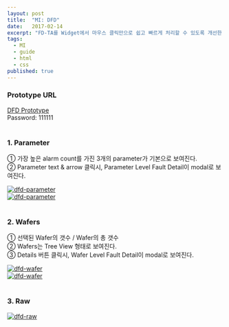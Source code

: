```yaml
---
layout: post
title:  "MI: DFD"
date:   2017-02-14
excerpt: "FD-TA를 Widget에서 마우스 클릭만으로 쉽고 빠르게 처리할 수 있도록 개선한 제품"
tags:
  - MI
  - guide
  - html
  - css
published: true
---
```


### Prototype URL

<a href="http://wyk9qu.axshare.com">DFD Prototype</a>
<br>
Password: 111111
<br>
<br>

### 1. Parameter

① 가장 높은 alarm count를 가진 3개의 parameter가 기본으로 보여진다.<br>
② Parameter text & arrow 클릭시, Parameter Level Fault Detail이 modal로 보여진다.<br>

<a href="{{ site.url }}/images/works/20170214/image-1.jpg"><img src="{{ site.url }}/images/works/20170214/image-1.jpg" alt="dfd-parameter"></a>
<br>
<a href="{{ site.url }}/images/works/20170214/image-2.jpg"><img src="{{ site.url }}/images/works/20170214/image-2.jpg" alt="dfd-parameter"></a>
<br>
<br>

### 2. Wafers

① 선택된 Wafer의 갯수 / Wafer의 총 갯수<br>
② Wafers는 Tree View 형태로 보여진다.<br>
③ Details 버튼 클릭시, Wafer Level Fault Detail이 modal로 보여진다.<br>

<a href="{{ site.url }}/images/works/20170214/image-3.jpg"><img src="{{ site.url }}/images/works/20170214/image-3.jpg" alt="dfd-wafer"></a>
<br>
<a href="{{ site.url }}/images/works/20170214/image-4.jpg"><img src="{{ site.url }}/images/works/20170214/image-4.jpg" alt="dfd-wafer"></a>
<br>
<br>

### 3. Raw

<a href="{{ site.url }}/images/works/20170214/image-5.jpg"><img src="{{ site.url }}/images/works/20170214/image-5.jpg" alt="dfd-raw"></a>
<!--
<br>
<a href="{{ site.url }}/images/works/20170214/image-6.jpg"><img src="{{ site.url }}/images/works/20170214/image-6.jpg" alt="dfd-raw"></a>
<br>
<a href="{{ site.url }}/images/works/20170214/image-7.jpg"><img src="{{ site.url }}/images/works/20170214/image-7.jpg" alt="dfd-raw"></a>-->
